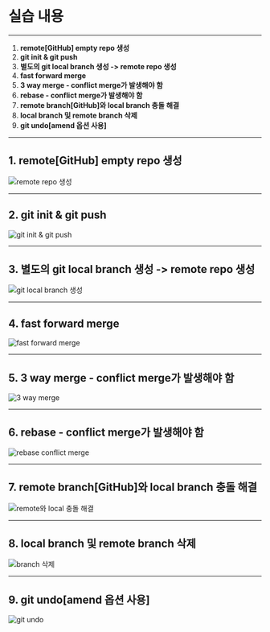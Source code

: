 # 실습 내용

---

1. **remote[GitHub] empty repo 생성**
2. **git init & git push**
3. **별도의 git local branch 생성 -> remote repo 생성**
4. **fast forward merge**
5. **3 way merge - conflict merge가 발생해야 함**
6. **rebase - conflict merge가 발생해야 함**
7. **remote branch[GitHub]와 local branch 충돌 해결**
8. **local branch 및 remote branch 삭제**
9. **git undo[amend 옵션 사용]**

---

## 1. remote[GitHub] empty repo 생성

![remote repo 생성](./resource/1번.gif)

---

## 2. git init & git push

![git init & git push](./resource/2번.gif)

---

## 3. 별도의 git local branch 생성 -> remote repo 생성

![git local branch 생성](./resource/3번.gif)

---

## 4. fast forward merge

![fast forward merge](./resource/4번.gif)

---

## 5. 3 way merge - conflict merge가 발생해야 함

![3 way merge](./resource/5번.gif)

---

## 6. rebase - conflict merge가 발생해야 함

![rebase conflict merge](./resource/6번.gif)

---

## 7. remote branch[GitHub]와 local branch 충돌 해결

![remote와 local 충돌 해결](./resource/7번.gif)

---

## 8. local branch 및 remote branch 삭제

![branch 삭제](./resource/8번.gif)

---

## 9. git undo[amend 옵션 사용]

![git undo](./resource/9번.gif)
